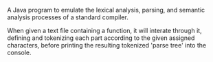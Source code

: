 A Java program to emulate the lexical analysis, parsing, and semantic analysis processes of a standard compiler.

When given a text file containing a function, it will interate through it, defining and tokenizing each part according to the given assigned characters, before printing the resulting tokenized 'parse tree' into the console.
